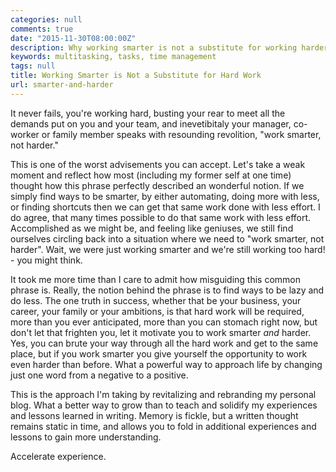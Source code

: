 ```yaml
---
categories: null
comments: true
date: "2015-11-30T08:00:00Z"
description: Why working smarter is not a substitute for working harder.
keywords: multitasking, tasks, time management
tags: null
title: Working Smarter is Not a Substitute for Hard Work
url: smarter-and-harder
---
```


It never fails, you're working hard, busting your rear to meet all the demands put on you and your team, and inevetibitaly your manager, co-worker or family member speaks with resounding revolition, "work smarter, not harder."

This is one of the worst advisements you can accept. Let's take a weak moment and reflect how most (including my former self at one time) thought how this phrase perfectly described an wonderful notion. If we simply find ways to be smarter, by either automating, doing more with less, or finding shortcuts then we can get that same work done with less effort. I do agree, that many times possible to do that same work with less effort. Accomplished as we might be, and feeling like geniuses, we still find ourselves circling back into a situation where we need to "work smarter, not harder". Wait, we were just working smarter and we're still working too hard! - you might think. 

It took me more time than I care to admit how misguiding this common phrase is. Really, the notion behind the phrase is to find ways to be lazy and do less. The one truth in success, whether that be your business, your career, your family or your ambitions, is that hard work will be required, more than you ever anticipated, more than you can stomach right now, but don't let that frighten you, let it motivate you to work smarter *and* harder. Yes, you can brute your way through all the hard work and get to the same place, but if you work smarter you give yourself the opportunity to work even harder than before. What a powerful way to approach life by changing just one word from a negative to a positive.

This is the approach I'm taking by revitalizing and rebranding my personal blog. What a better way to grow than to teach and solidify my experiences and lessons learned in writing. Memory is fickle, but a written thought remains static in time, and allows you to fold in additional experiences and lessons to gain more understanding.

Accelerate experience.